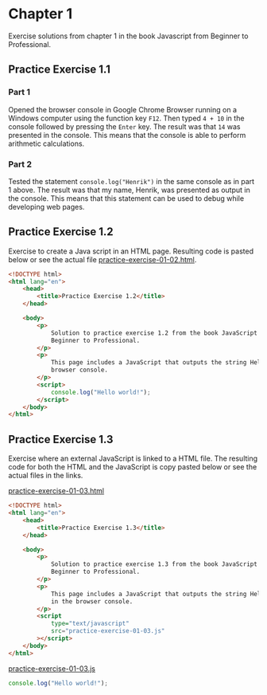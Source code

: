 # Chapter 1

Exercise solutions from chapter 1 in the book Javascript from Beginner to Professional.

## Practice Exercise 1.1

### Part 1

Opened the browser console in Google Chrome Browser running on a Windows computer using the function key `F12`. Then typed `4 + 10` in the console followed by pressing the `Enter` key. The result was that `14` was presented in the console. This means that the console is able to perform arithmetic calculations.

### Part 2

Tested the statement `console.log("Henrik")` in the same console as in part 1 above. The result was that my name, Henrik, was presented as output in the console. This means that this statement can be used to debug while developing web pages.

## Practice Exercise 1.2

Exercise to create a Java script in an HTML page. Resulting code is pasted below or see the actual file [practice-exercise-01-02.html](practice-exercise-01-02/practice-exercise-01-02.html).

```html
<!DOCTYPE html>
<html lang="en">
    <head>
        <title>Practice Exercise 1.2</title>
    </head>

    <body>
        <p>
            Solution to practice exercise 1.2 from the book JavaScript from
            Beginner to Professional.
        </p>
        <p>
            This page includes a JavaScript that outputs the string Hello world! in the
            browser console.
        </p>
        <script>
            console.log("Hello world!");
        </script>
    </body>
</html>
```

## Practice Exercise 1.3

Exercise where an external JavaScript is linked to a HTML file. The resulting code for both the HTML and the JavaScript is copy pasted below or see the actual files in the links.

[practice-exercise-01-03.html](practice-exercise-01-03/practice-exercise-01-03.html)

```html
<!DOCTYPE html>
<html lang="en">
    <head>
        <title>Practice Exercise 1.3</title>
    </head>

    <body>
        <p>
            Solution to practice exercise 1.3 from the book JavaScript from
            Beginner to Professional.
        </p>
        <p>
            This page includes a JavaScript that outputs the string Hello world!
            in the browser console.
        </p>
        <script
            type="text/javascript"
            src="practice-exercise-01-03.js"
        ></script>
    </body>
</html>
```

[practice-exercise-01-03.js](practice-exercise-01-03/practice-exercise-01-03.js)

```javascript
console.log("Hello world!");
```
